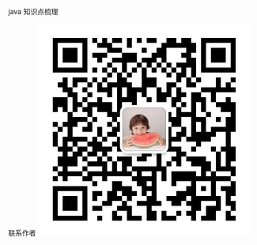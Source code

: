 java  知识点梳理

联系作者
![Image text](https://raw.githubusercontent.com/lcqjava/luochaoqun/master/image-folder/WechatIMG7417.jpeg)
